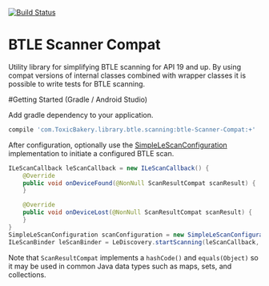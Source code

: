 [![Build Status](https://travis-ci.org/ToxicBakery/BTLE-Scanner-Compat.svg?branch=master)](https://travis-ci.org/ToxicBakery/BTLE-Scanner-Compat)

BTLE Scanner Compat
===================

Utility library for simplifying BTLE scanning for API 19 and up. By using compat versions of internal classes combined with wrapper classes it is possible to write tests for BTLE scanning.

#Getting Started (Gradle / Android Studio)

Add gradle dependency to your application.
```gradle
compile 'com.ToxicBakery.library.btle.scanning:btle-Scanner-Compat:+'
```

After configuration, optionally use the [SimpleLeScanConfiguration](https://github.com/ToxicBakery/BTLE-Scanner-Compat/blob/master/library/src/main/java/com/ToxicBakery/library/btle/scanning/SimpleLeScanConfiguration.java) implementation to initiate a configured BTLE scan.

```java
ILeScanCallback leScanCallback = new ILeScanCallback() {
    @Override
    public void onDeviceFound(@NonNull ScanResultCompat scanResult) {
    }

    @Override
    public void onDeviceLost(@NonNull ScanResultCompat scanResult) {
    }
}
SimpleLeScanConfiguration scanConfiguration = new SimpleLeScanConfiguration(context);
ILeScanBinder leScanBinder = LeDiscovery.startScanning(leScanCallback, scanConfiguration);
```

Note that `ScanResultCompat` implements a `hashCode()` and `equals(Object)` so it may be used in common Java data types such as maps, sets, and collections.
